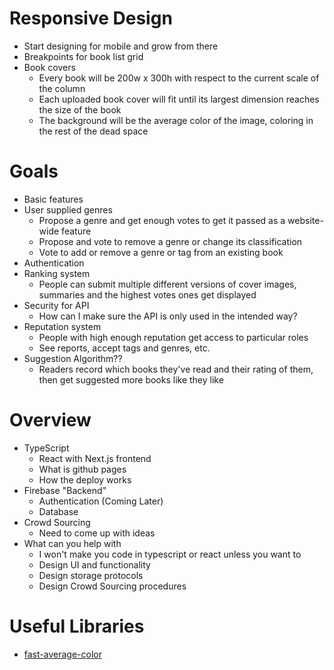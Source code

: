 # Responsive Design

-   Start designing for mobile and grow from there
-   Breakpoints for book list grid
-   Book covers
    -   Every book will be 200w x 300h with respect to the current scale of the column
    -   Each uploaded book cover will fit until its largest dimension reaches the size of the book
    -   The background will be the average color of the image, coloring in the rest of the dead space

# Goals

-   Basic features
-   User supplied genres
    -   Propose a genre and get enough votes to get it passed as a website-wide feature
    -   Propose and vote to remove a genre or change its classification
    -   Vote to add or remove a genre or tag from an existing book
-   Authentication
-   Ranking system
    -   People can submit multiple different versions of cover images, summaries and the highest votes ones get displayed
-   Security for API
    -   How can I make sure the API is only used in the intended way?
-   Reputation system
    -   People with high enough reputation get access to particular roles
    -   See reports, accept tags and genres, etc.
-   Suggestion Algorithm??
    -   Readers record which books they've read and their rating of them, then get suggested more books like they like

# Overview

-   TypeScript
    -   React with Next.js frontend
    -   What is github pages
    -   How the deploy works
-   Firebase "Backend"
    -   Authentication (Coming Later)
    -   Database
-   Crowd Sourcing
    -   Need to come up with ideas
-   What can you help with
    -   I won't make you code in typescript or react unless you want to
    -   Design UI and functionality
    -   Design storage protocols
    -   Design Crowd Sourcing procedures

# Useful Libraries

-   [fast-average-color](https://www.npmjs.com/package/fast-average-color?activeTab=readme)
